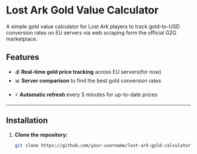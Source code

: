 # Lost Ark Gold Value Calculator

A simple gold value calculator for Lost Ark players to track gold-to-USD conversion rates on EU servers via web scraping form the official G2G marketplace.

## Features

- 💰 **Real-time gold price tracking** across EU servers(for now)
- 📊 **Server comparison** to find the best gold conversion rates  
<!-- - 🔢 **Smart number formatting** with comma separators for large gold amounts   -->
<!-- - 💸 **Instant value calculation** for any gold amount  
- 📱 **Fully responsive design** that works on desktop and mobile  
- 🎨 **Authentic Lost Ark aesthetic** with dark theme and gold accents   -->
- ⚡ **Automatic refresh** every 5 minutes for up-to-date prices  

---

## Installation

1. **Clone the repository:**
   ```bash
   git clone https://github.com/your-username/lost-ark-gold-calculator.git

